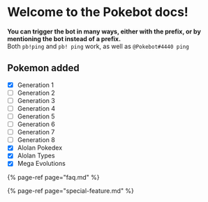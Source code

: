 # Welcome to the Pokebot docs!

**You can trigger the bot in many ways, either with the prefix, or by mentioning the bot instead of a prefix.**  
Both `pb!ping` and `pb! ping` work, as well as `@Pokebot#4440 ping`

## Pokemon added

* [x] Generation 1
* [ ] Generation 2
* [ ] Generation 3
* [ ] Generation 4
* [ ] Generation 5
* [ ] Generation 6
* [ ] Generation 7
* [ ] Generation 8
* [x] Alolan Pokedex
* [x] Alolan Types
* [x] Mega Evolutions

{% page-ref page="faq.md" %}

{% page-ref page="special-feature.md" %}

